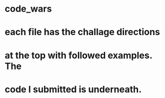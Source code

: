 # code_wars
# each file has the challage directions
# at the top with followed examples. The
# code I submitted is underneath. 